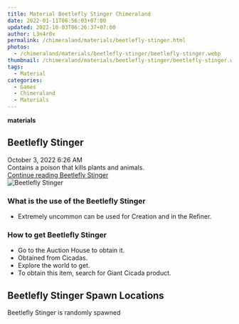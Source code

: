 ```yaml
---
title: Material Beetlefly Stinger Chimeraland
date: 2022-01-11T06:56:03+07:00
updated: 2022-10-03T06:26:37+07:00
author: L3n4r0x
permalink: /chimeraland/materials/beetlefly-stinger.html
photos:
  - /chimeraland/materials/beetlefly-stinger/beetlefly-stinger.webp
thumbnail: /chimeraland/materials/beetlefly-stinger/beetlefly-stinger.webp
tags:
  - Material
categories:
  - Games
  - Chimeraland
  - Materials
---
```


<section id="bootstrap-wrapper">
  <link
    rel="stylesheet"
    href="https://cdn.statically.io/gh/dimaslanjaka/Web-Manajemen/40ac3225/css/bootstrap-4.5-wrapper.css"
  />
  <div
    class="row g-0 border rounded overflow-hidden flex-md-row mb-4 shadow-sm position-relative bg-light text-dark"
  >
    <div class="col p-4 d-flex flex-column position-static">
      <strong class="d-inline-block mb-2 text-success">materials</strong>
      <h2 class="mb-0">Beetlefly Stinger</h2>
      <div class="mb-1 text-muted">October 3, 2022 6:26 AM</div>
      <div class="mb-2 border p-1">
        Contains a poison that kills plants and animals.
      </div>
      <a
        href="/chimeraland/materials/beetlefly-stinger.html"
        class="stretched-link d-none"
        >Continue reading Beetlefly Stinger</a
      >
    </div>
    <div class="col-auto d-none d-lg-block">
      <img
        src="/chimeraland/materials/beetlefly-stinger/beetlefly-stinger.webp"
        alt="Beetlefly Stinger"
      />
    </div>
  </div>
  <div class="row bg-light text-dark">
    <div class="col-lg-6 col-12 mb-2">
      <div class="card">
        <div class="card-body">
          <h3 class="card-title">What is the use of the Beetlefly Stinger</h3>
          <div class="card-text">
            <ul>
              <li>
                Extremely uncommon can be used for Creation and in the Refiner.
              </li>
            </ul>
          </div>
        </div>
      </div>
    </div>
    <div class="col-lg-6 col-12 mb-2">
      <div class="card">
        <div class="card-body">
          <h3 class="card-title">How to get Beetlefly Stinger</h3>
          <div class="card-text">
            <ul>
              <li>Go to the Auction House to obtain it.</li>
              <li>Obtained from Cicadas.</li>
              <li>Explore the world to get.</li>
              <li>To obtain this item, search for Giant Cicada product.</li>
            </ul>
          </div>
        </div>
      </div>
    </div>
    <div class="col-12 mb-2">
      <h2>Beetlefly Stinger Spawn Locations</h2>
      <p>Beetlefly Stinger is randomly spawned</p>
    </div>
  </div>
</section>